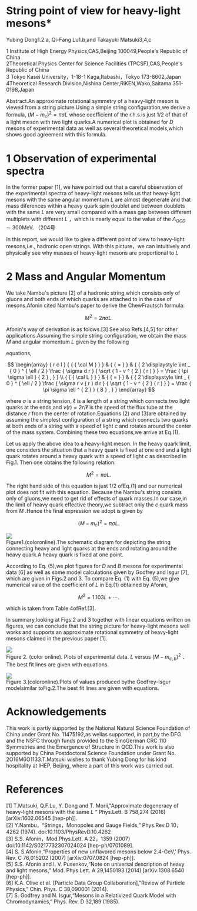 # String point of view for heavy-light mesons\*

Yubing Dong1.2.a, Qi-Fang Lu1.b,and Takayuki Matsuki3,4,c

1 Institute of High Energy Physics,CAS,Beijing 100049,People's Republic of China   
2Theoretical Physics Center for Science Facilities (TPCSF),CAS,People's Republic of China   
3 Tokyo Kasei University，1-18-1 Kaga,Itabashi，Tokyo 173-8602,Japan   
4Theoretical Research Division,Nishina Center,RiKEN,Wako,Saitama 351-0198,Japan

Abstract.An approximate rotational symmetry of a heavy-light meson is viewed from a string picture.Using a simple string configuration,we derive a formula, $( M - m _ { c } ) ^ { 2 } = \pi \sigma L$ whose coefficient of the r.h.s.is just $1 / 2$ of that of a light meson with two light quarks.A numerical plot is obtained for $D$ mesons of experimental data as well as several theoretical models,which shows good agreement with this formula.

# 1 Observation of experimental spectra

In the former paper [1], we have pointed out that a careful observation of the experimental spectra of heavy-light mesons tells us that heavy-light mesons with the same angular momentum $L$ are almost degenerate and that mass diferences within a heavy quark spin doublet and between doublets with the same $L$ are very small compared with a mass gap between different multiplets with different $L$ ，which is nearly equal to the value of the $\Lambda _ { Q C D } \sim 3 0 0 \mathrm { M e V } .$ （204号

In this report, we would like to give a different point of view to heavy-light mesons,i.e., hadronic open strings. With this picture，we can intuitively and physically see why masses of heavy-light mesons are proportional to $L$

# 2 Mass and Angular Momentum

We take Nambu's picture [2] of a hadronic string,which consists only of gluons and both ends of which quarks are attached to in the case of mesons.Afonin cited Nambu's paper to derive the ChewFrautsch formula:

$$
M ^ { 2 } = 2 \pi \sigma L .
$$

Afonin's way of derivation is as folows.[3] See also Refs.[4,5] for other applications.Assuming the simple string configuration, we obtain the mass $M$ and angular momentum $L$ given by the following

equations,

$$
\begin{array} { r c l } { { { \cal M } } } & { { = } } & { { 2 \displaystyle \int _ { 0 } ^ { \ell / 2 } \frac { \sigma d r } { \sqrt { 1 - v ^ { 2 } ( r ) } } = \frac { \pi \sigma \ell } { 2 } , } } \\ { { { \cal L } } } & { { = } } & { { 2 \displaystyle \int _ { 0 } ^ { \ell / 2 } \frac { \sigma r v ( r ) d r } { \sqrt { 1 - v ^ { 2 } ( r ) } } = \frac { \pi \sigma \ell ^ { 2 } } { 8 } , } } \end{array}
$$

where $\sigma$ is a string tension, $\ell$ is a length of a string which connects two light quarks at the ends,and $v ( r ) = 2 r / \ell$ is the speed of the flux tube at the distance $r$ from the center of rotation.Equations (2) and (3)are obtained by assuming the simplest configuration of a string which connects two quarks at both ends of a string with a speed of light $c$ and rotates around the center of the mass system. Combining these two equations,we arrive at Eq.(1).

Let us apply the above idea to a heavy-light meson. In the heavy quark limit, one considers the situation that a heavy quark is fixed at one end and a light quark rotates around a heavy quark with a speed of light $c$ as described in Fig.1. Then one obtains the following relation:

$$
M ^ { 2 } = \pi \sigma L .
$$

The right hand side of this equation is just $1 / 2$ ofEq.(1) and our numerical plot does not fit with this equation. Because the Nambu's string consists only of gluons,we need to get rid of effects of quark masses.In our case,in the limit of heavy quark effective theory,we subtract only the $c$ quark mass from $M$ .Hence the final expression we adopt is given by

$$
( M - m _ { c } ) ^ { 2 } = \pi \sigma L .
$$

![](images/445297ca1530ad3e2e28142b2940dade97642ecd05f189134ac5134b8d5b28d5.jpg)  
Figure1.(coloronline).The schematic diagram for depicting the string connecting heavy and light quarks at the ends and rotating around the heavy quark.A heavy quark is fixed at one point.

According to Eq. (5),we plot figures for $D$ and $B$ mesons for experimental data [6] as well as some model calculations given by Godfrey and Isgur [7], which are given in Figs.2 and 3. To compare Eq. (1) with Eq. (5),we give numerical value of the coefficient of $L$ in Eq.(1) obtained by Afonin,

$$
M ^ { 2 } = 1 . 1 0 3 L + \cdots .
$$

which is taken from Table 4ofRef.[3].

In summary,looking at Figs.2 and 3 together with linear equations written on figures, we can conclude that the string picture for heavy-light mesons well works and supports an approximate rotational symmetry of heavy-light mesons claimed in the previous paper [1].

![](images/bbf2ae1c369cd3a23e44fb172e9966be923fbb9738b56c3ed5d1cda4164796fe.jpg)  
Figure 2. (color online). Plots of experimental data. $L$ versus $( M - m _ { c , b } ) ^ { 2 }$ ．The best fit lines are given with equations.

![](images/c5c74b4f283267aace6deea8214b75120d9365d3c3325567cf8a96055fc98e22.jpg)  
Figure 3.(coloronline).Plots of values produced bythe Godfrey-Isgur modelsimilar toFig.2.The best fit lines are given with equations.

# Acknowledgements

This work is partly supported by the National Natural Science Foundation of China under Grant No. 11475192,as wellas supported, in part,by the DFG and the NSFC through funds provided to the SinoGerman CRC 110 Symmetries and the Emergence of Structure in QCD.This work is also supported by China Postdoctoral Science Foundation under Grant No. 2O16M6O1133.T.Matsuki wishes to thank Yubing Dong for his kind hospitality at IHEP, Beijing, where a part of this work was carried out.

# References

[1] T.Matsuki, Q.F.Lu, Y. Dong and T. Morii,"Approximate degeneracy of heavy-light mesons with the same $L$ ” Phys.Lett. B 758,274 (2016)[arXiv:1602.06545 [hep-ph]].   
[2] Y.Nambu，“Strings，Monopoles and Gauge Fields,” Phys.Rev.D 10， 4262 (1974). doi:10.1103/PhysRevD.10.4262   
[3] S.S. Afonin，Mod.Phys.Lett. A 22，1359 (2007） doi:10.1142/S0217732307024024 [hep-ph/0701089].   
[4] S. S.Afonin,“Properties of new unflavored mesons below 2.4-GeV,’ Phys. Rev. C 76,015202 (2007) [arXiv:0707.0824 [hep-ph]].   
[5] S.S. Afonin and I. V. Pusenkov,“Note on universal description of heavy and light mesons,” Mod. Phys.Lett. A 29,1450193 (2014) [arXiv:1308.6540 [hep-ph]].   
[6] K.A. Olive et al. [Particle Data Group Collaboration],"Review of Particle Physics,” Chin. Phys. C 38,090001 (2014).   
[7] S. Godfrey and N. Isgur,“Mesons in a Relativized Quark Model with Chromodynamics,” Phys. Rev. D 32,189 (1985).
